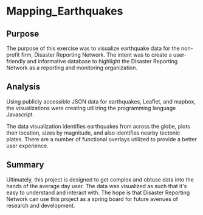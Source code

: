 # Mapping_Earthquakes

## Purpose

The purpose of this exercise was to visualize earthquake data for the non-profit firm, Disaster Reporting Network. The intent was to create a user-friendly and informative database to highlight the Disaster Reporting Network as a reporting and monitoring organization.

## Analysis

Using publicly accessible JSON data for earthquakes, Leaflet, and mapbox, the visualizations were creating utilizing the programming language Javascript. 

The data visualization identifies earthquakes from across the globe, plots their location, sizes by magnitude, and also identifies nearby tectonic plates. There are a number of functional overlays utilized to provide a better user experience.

## Summary

Ultimately, this project is designed to get complex and obtuse data into the hands of the average day user. The data was visualized as such that it's easy to understand and interact with. The hope is that Disaster Reporting Network can use this project as a spring board for future avenues of research and development.